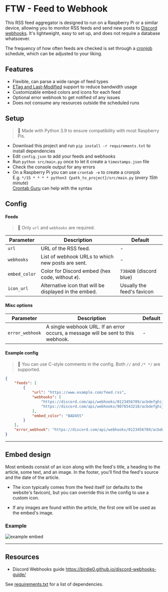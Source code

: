 # FTW - Feed to Webhook

This RSS feed aggregator is designed to run on a Raspberry Pi or a similar device, allowing you to monitor RSS feeds and send new posts to [Discord webhooks](https://support.discord.com/hc/en-us/articles/228383668-Intro-to-Webhooks). It's lightweight, easy to set up, and does not require a database whatsoever.

The frequency of how often feeds are checked is set through a [cronjob](https://en.wikipedia.org/wiki/Cron) schedule, which can be adjusted to your liking.

## Features

- Flexible, can parse a wide range of feed types
- [ETag and Last-Modified](https://feedparser.readthedocs.io/en/latest/http-etag.html) support to reduce bandwidth usage
- Customizable embed colors and icons for each feed
- Optional error webhook to get notified of any issues
- Does not consume any resources outside the scheduled runs

## Setup

> 📌 Made with Python 3.9 to ensure compatibility with most Raspberry Pis.

- Download this project and run `pip install -r requirements.txt` to install dependencies  
- Edit `config.json` to add your feeds and webhooks
- Run `python src/main.py` once to let it create a `timestamps.json` file
- Check the console output for any errors
- On a Raspberry Pi you can use `crontab -e` to create a cronjob  
  E.g. `*/15 * * * * python3 {path_to_project}/src/main.py` (*every 15th minute*)  
  [Crontab Guru](https://crontab.guru/) can help with the syntax

## Config

#### Feeds

> 📌 Only `url` and `webhooks` are required.

| Parameter     | Description                                           | Default                    |
| ------------- | ----------------------------------------------------- | -------------------------- |
| `url`         | URL of the RSS feed.                                  | -                          |
| `webhooks`    | List of webhook URLs to which new posts are sent.     | -                          |
| `embed_color` | Color for Discord embed (hex code, without `#`).      | `738ADB` (discord blue)    |
| `icon_url`    | Alternative icon that will be displayed in the embed. | Usually the feed's favicon |

#### Misc options

| Parameter       | Description                                                                       | Default |
| --------------- | --------------------------------------------------------------------------------- | ------- |
| `error_webhook` | A single webhook URL. If an error occurs, a message will be sent to this webhook. | -       |

#### Example config

> 📌 You can use C-style comments in the config. Both `//` and `/* */` are supported.

``` json
{
    "feeds": [
        {
            "url": "https://www.example.com/feed.rss",
            "webhooks": [
                "https://discord.com/api/webhooks/0123456789/acbdefghijklmnopqrstuvwxyz",
                "https://discord.com/api/webhooks/9876543210/acbdefghijklmnopqrstuvwxyz"
            ],
            "embed_color": "BAD455"
        }
    ],
    "error_webhook": "https://discord.com/api/webhooks/0123456789/acbdefghijklmnopqrstuvwxyz"
}
```
---

## Embed design

Most embeds consist of an icon along with the feed's title, a heading to the article, some text, and an image. In the footer, you'll find the feed's source and the date of the article.

- The icon typically comes from the feed itself (or defaults to the website's favicon), but you can override this in the config to use a custom icon.

- If any images are found within the article, the first one will be used as the embed's image.

### Example

![example embed](https://github.com/mriot/feed-to-webhook/assets/24588573/2de472c9-1429-4119-bb74-a68a9ba93fbc)

---

## Resources

- Discord Webhooks guide <https://birdie0.github.io/discord-webhooks-guide/>

See [requirements.txt](requirements.txt) for a list of dependencies.

